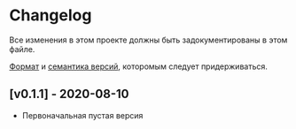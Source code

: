 # Changelog
Все изменения в этом проекте должны быть задокументированы в этом файле.

[Формат](https://keepachangelog.com/en/1.0.0/) и [семантика версий](https://semver.org/lang/ru/),
которомым следует придерживаться.

## [v0.1.1] - 2020-08-10

  - Первоначальная пустая версия